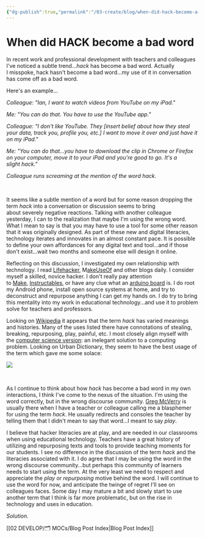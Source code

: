 ```yaml
---
{"dg-publish":true,"permalink":"/03-create/blog/when-did-hack-become-a-bad-word/","title":"When did \"HACK\" become a bad word?","tags":["edtech","education","hack","lifehack","technology"]}
---
```


# When did HACK become a bad word

In recent work and professional development with teachers and colleagues I've noticed a subtle trend..._hack_ has become a bad word. Actually I misspoke, hack hasn't become a bad word...my use of it in conversation has come off as a bad word.

Here's an example...

_Colleague: "Ian, I want to watch videos from YouTube on my iPad."_

_Me: "You can do that. You have to use the YouTube app."_

_Colleague: "I don't like YouTube. They \[insert belief about how they steal your data, track you, profile you, etc.\] I want to move it over and just have it on my iPad."_

_Me: "You can do that...you have to download the clip in Chrome or Firefox on your computer, move it to your iPad and you're good to go. It's a slight hack."_

_Colleague runs screaming at the mention of the word hack._

 

It seems like a subtle mention of a word but for some reason dropping the term _hack_ into a conversation or discussion seems to bring about severely negative reactions. Talking with another colleague yesterday, I can to the realization that maybe I'm using the wrong word. What I mean to say is that you may have to use a tool for some other reason that it was originally designed. As part of these new and digital literacies, technology iterates and innovates in an almost constant pace. It is possible to define your own affordances for any digital text and tool...and if those don't exist...wait two months and someone else will design it online.

Reflecting on this discussion, I investigated my own relationship with technology. I read [Lifehacker](http://lifehacker.com/), M[akeUseOf](http://www.makeuseof.com/) and other blogs daily. I consider myself a skilled, novice hacker. I don't really pay attention to [Make](http://blog.makezine.com/home-page-include/), [Instructables](http://www.instructables.com/), or have any clue what an [arduino board](http://www.arduino.cc/) is. I do root my Android phone, install open source systems at home, and try to deconstruct and repurpose anything I can get my hands on. I do try to bring this mentality into my work in educational technology...and use it to problem solve for teachers and professors.

Looking on [Wikipedia](http://en.wikipedia.org/wiki/Hack) it appears that the term _hack_ has varied meanings and histories. Many of the uses listed there have connotations of stealing, breaking, repurposing, play, painful, etc. I most closely align myself with the [computer science version](http://en.wikipedia.org/wiki/Hack_(computer_science)#In_computer_science): an inelegant solution to a computing problem. Looking on Urban Dictionary, they seem to have the best usage of the term which gave me some solace:

[![](images/Urban+Dictionary_+hack.jpg)](http://4.bp.blogspot.com/-vU_cke-FRE0/UCug7Pu6vcI/AAAAAAAAepQ/Y1srF9BlBFo/s1600/Urban+Dictionary_+hack.jpg)

 

As I continue to think about how _hack_ has become a bad word in my own interactions, I think I've come to the nexus of the situation. I'm using the word correctly, but in the wrong discourse community. [Greg McVerry](https://twitter.com/jgmac1106) is usually there when I have a teacher or colleague calling me a blasphemer for using the term _hack_. He usually redirects and consoles the teacher by telling them that I didn't mean to say that word...I meant to say _play_.

I believe that hacker literacies are at play, and are needed in our classrooms when using educational technology. Teachers have a great history of utilizing and repurposing texts and tools to provide teaching moments for our students. I see no difference in the discussion of the term _hack_ and the literacies associated with it. I do agree that I may be using the word in the wrong discourse community...but perhaps this community of learners needs to start using the term. At the very least we need to respect and appreciate the _play_ or _repurposing_ motive behind the word. I will continue to use the word for now, and anticipate the twinge of regret I'll see on colleagues faces. Some day I may mature a bit and slowly start to use another term that I think is far more problematic, but on the rise in technology and uses in education.

_Solution._

[[02 DEVELOP/🗂️ MOCs/Blog Post Index\|Blog Post Index]]
